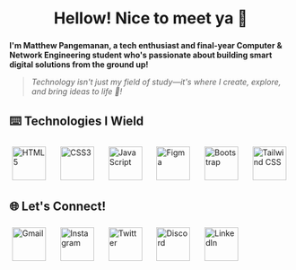 <h1 align="center">Hellow! Nice to meet ya 👋</h1>

###

**I'm Matthew Pangemanan, a tech enthusiast and final-year Computer & Network Engineering student who's passionate about building smart digital solutions from the ground up!**

> _Technology isn't just my field of study—it's where I create, explore, and bring ideas to life 🚀!_

###

## ⌨️ Technologies I Wield

<div align="left" style="margin-top: 20px; margin-bottom: 20px;">
  <img src="https://camo.githubusercontent.com/49179b69f7956cc4b5e5e7987d011103b7e3ffc20c55ca4a43c8ff214c3b6796/68747470733a2f2f736b696c6c69636f6e732e6465762f69636f6e733f693d68746d6c" width="60" height="60" alt="HTML5" style="margin: 5px;"/>
  &nbsp;&nbsp;
  <img src="https://camo.githubusercontent.com/a266b2536a9f4e1b8dc325ca89d9ce8e7f323c1e140f8b830a42f474a56e3b4c/68747470733a2f2f736b696c6c69636f6e732e6465762f69636f6e733f693d637373" width="60" height="60" alt="CSS3" style="margin: 5px;"/>
  &nbsp;&nbsp;
  <img src="https://camo.githubusercontent.com/16edff857d92b7794d5f4241aa88b9db4463d06eb52b38624a5fe1cad1584e53/68747470733a2f2f736b696c6c69636f6e732e6465762f69636f6e733f693d6a73" width="60" height="60" alt="JavaScript" style="margin: 5px;"/>
  &nbsp;&nbsp;
  <img src="https://camo.githubusercontent.com/e5a9db5c6c95d9986b877048e7455b6456aa616a2e44d974ef9e72f758826146/68747470733a2f2f736b696c6c69636f6e732e6465762f69636f6e733f693d6669676d61" width="60" height="60" alt="Figma" style="margin: 5px;"/>
  &nbsp;&nbsp;
  <img src="https://camo.githubusercontent.com/6b1bf7b8b619209db3380bb7d254b3aa8eacd86d708ee47c4efd90c3e770c190/68747470733a2f2f736b696c6c69636f6e732e6465762f69636f6e733f693d626f6f747374726170" width="60" height="60" alt="Bootstrap" style="margin: 5px;"/>
  &nbsp;&nbsp;
  <img src="https://camo.githubusercontent.com/f383e4b2c5e8c2ca73221c29ef270d55d82eb3beeb79bd6b409dcb6ab64a4b7c/68747470733a2f2f736b696c6c69636f6e732e6465762f69636f6e733f693d7461696c77696e64" width="60" height="60" alt="Tailwind CSS" style="margin: 5px;"/>
</div>

## 🌐 Let's Connect!

<div align="left" style="margin-top: 20px; margin-bottom: 20px;">
  <a href="mailto:matthewpangemanan15@gmail.com" style="text-decoration: none;">
    <img src="https://camo.githubusercontent.com/d214a87558bbcd4e84b79156ad3f6d92e84863431cb968221dba4496f219901d/68747470733a2f2f736b696c6c69636f6e732e6465762f69636f6e733f693d676d61696c" width="60" height="60" alt="Gmail" style="margin: 5px;"/>
  </a>
  &nbsp;&nbsp;
  <a href="https://www.instagram.com/mattcodes/" style="text-decoration: none;">
    <img src="https://camo.githubusercontent.com/b6eef9807c0db96d1148c56d6b5257c10a4650500fdf8a15caeae46be8a918d6/68747470733a2f2f736b696c6c69636f6e732e6465762f69636f6e733f693d696e7374616772616d" width="60" height="60" alt="Instagram" style="margin: 5px;"/>
  </a>
  &nbsp;&nbsp;
  <a href="https://twitter.com/hellopassingby" style="text-decoration: none;">
    <img src="https://camo.githubusercontent.com/a5ec3d9868e7f388ced1030a3222eb6c2e4b0d53c1bf5df830aff7e0d59a8ea5/68747470733a2f2f736b696c6c69636f6e732e6465762f69636f6e733f693d74776974746572" width="60" height="60" alt="Twitter" style="margin: 5px;"/>
  </a>
  &nbsp;&nbsp;
  <a href="https://discord.gg/your-invite" style="text-decoration: none;">
    <img src="https://camo.githubusercontent.com/1f41c708a67233512bef2bb4600f9bed1bd0bff23a77a1a74130294d2f5a62a8/68747470733a2f2f736b696c6c69636f6e732e6465762f69636f6e733f693d646973636f7264" width="60" height="60" alt="Discord" style="margin: 5px;"/>
  </a>
  &nbsp;&nbsp;
  <a href="https://www.linkedin.com/in/matthew-pangemanan/" style="text-decoration: none;">
    <img src="https://cdn-icons-png.flaticon.com/512/174/174857.png" width="60" height="60" alt="LinkedIn" style="margin: 5px;"/>
  </a>
</div>

